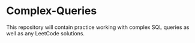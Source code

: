 # Complex-Queries

This repository will contain practice working with complex SQL queries as well as any LeetCode solutions.
